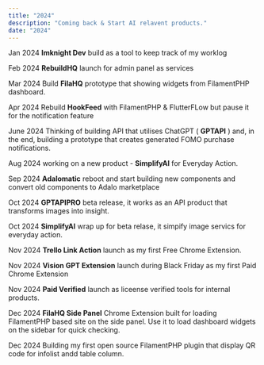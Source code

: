 ```yaml
---
title: "2024"
description: "Coming back & Start AI relavent products."
date: "2024"
---
```


Jan 2024 **Imknight Dev** build as a tool to keep track of my worklog

Feb 2024 **RebuildHQ** launch for admin panel as services

Mar 2024 Build **FilaHQ** prototype that showing widgets from FilamentPHP dashboard.

Apr 2024 Rebuild **HookFeed** with FilamentPHP & FlutterFLow but pause it for the notification feature

June 2024 Thinking of building API that utilises ChatGPT ( **GPTAPI** ) and, in the end, building a prototype that creates generated FOMO purchase notifications.

Aug 2024 working on a new product - **SimplifyAI** for Everyday Action.

Sep 2024 **Adalomatic** reboot and start building new components and convert old components to Adalo marketplace

Oct 2024 **GPTAPIPRO** beta release, it works as an API product that transforms images into insight.

Oct 2024 **SimplifyAI** wrap up for beta relase, it simpify image servics for everyday action.

Nov 2024 **Trello Link Action** launch as my first Free Chrome Extension.

Nov 2024 **Vision GPT Extension** launch during Black Friday as my first Paid Chrome Extension

Nov 2024 **Paid Verified** launch as liceense verified tools for internal products.

Dec 2024 **FilaHQ Side Panel** Chrome Extension built for loading FilamentPHP based site on the side panel. Use it to load dashboard widgets on the sidebar for quick checking.

Dec 2024 Building my first open source FilamentPHP plugin that display QR code for infolist andd table column.
